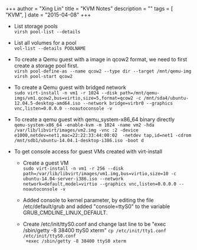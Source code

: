 +++
author = "Xing Lin"
title = "KVM Notes"
description = ""
tags = [
    "KVM",
]
date = "2015-04-08"
+++

*  List storage pools  
        ``virsh pool-list --details``  
*  List all volumes for a pool  
        ``vol-list --details POOLNAME``  
*  To create a Qemu guest with a image in qcow2 format, we need to first create a storage pool first.  
	``virsh pool-define-as --name qcow2 --type dir --target /mnt/qemu-img``  
	``virsh pool-start qcow2``  
* To create a Qemu guest with bridged network  
	``sudo virt-install -n vm1 -r 1024 --disk path=/mnt/qemu-imgs/vm1.qcow2,bus=virtio,size=5,format=qcow2 -c /mnt/sda4/ubuntu-12.04.5-desktop-amd64.iso --network bridge=virbr0 --graphics vnc,listen=0.0.0.0 --noautoconsole -v``

* To create a qemu guest with qemu_system-x86_64 binary directly  
	``qemu-system-x86_64 -enable-kvm -m 1024 -name vm2 -hda /var/lib/libvirt/images/vm2.img -vnc :2 -device e1000,netdev=net1,mac=22:22:33:44:00:02  -netdev tap,id=net1 -cdrom /mnt/sdb1/ubuntu-14.04.1-desktop-i386.iso -boot d``  

* To get console access for guest VMs created with virt-install  
  - Create a guest VM  
	``sudo virt-install -n vm1 -r 256 --disk path=/var/lib/libvirt/images/vm1.img,bus=virtio,size=10 -c ubuntu-14.04-server-i386.iso --network network=default,model=virtio --graphics vnc,listen=0.0.0.0 --noautoconsole -v``  
  - Added console to kernel parameter, by editing the file /etc/default/grub and added "console=ttyS0" to the variable GRUB_CMDLINE_LINUX_DEFAULT.  

  - Create /etc/init/ttyS0.conf and change last line to be "exec /sbin/getty -8 38400 ttyS0 xterm" 
	``cp /etc/init/tty1.conf /etc/init/ttyS0.conf``  
	`` +exec /sbin/getty -8 38400 ttyS0 xterm``


